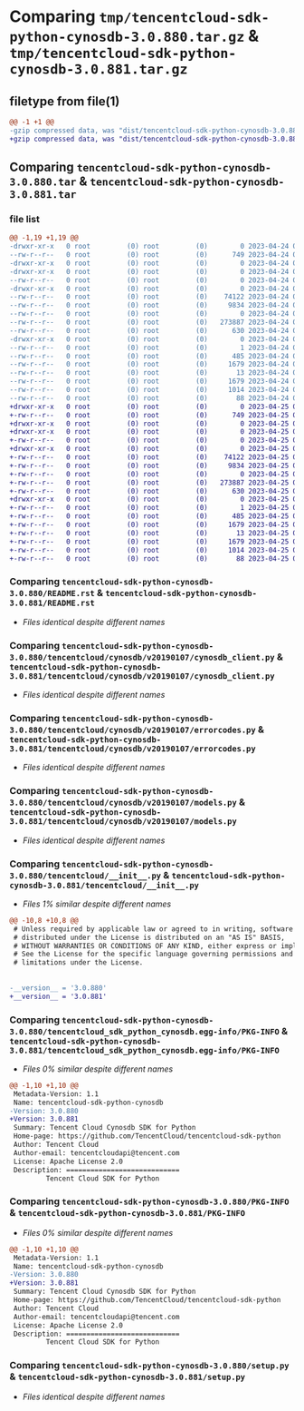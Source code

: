 # Comparing `tmp/tencentcloud-sdk-python-cynosdb-3.0.880.tar.gz` & `tmp/tencentcloud-sdk-python-cynosdb-3.0.881.tar.gz`

## filetype from file(1)

```diff
@@ -1 +1 @@
-gzip compressed data, was "dist/tencentcloud-sdk-python-cynosdb-3.0.880.tar", last modified: Mon Apr 24 03:01:54 2023, max compression
+gzip compressed data, was "dist/tencentcloud-sdk-python-cynosdb-3.0.881.tar", last modified: Tue Apr 25 00:34:48 2023, max compression
```

## Comparing `tencentcloud-sdk-python-cynosdb-3.0.880.tar` & `tencentcloud-sdk-python-cynosdb-3.0.881.tar`

### file list

```diff
@@ -1,19 +1,19 @@
-drwxr-xr-x   0 root         (0) root         (0)        0 2023-04-24 03:01:54.000000 tencentcloud-sdk-python-cynosdb-3.0.880/
--rw-r--r--   0 root         (0) root         (0)      749 2023-04-24 03:01:54.000000 tencentcloud-sdk-python-cynosdb-3.0.880/README.rst
-drwxr-xr-x   0 root         (0) root         (0)        0 2023-04-24 03:01:54.000000 tencentcloud-sdk-python-cynosdb-3.0.880/tencentcloud/
-drwxr-xr-x   0 root         (0) root         (0)        0 2023-04-24 03:01:54.000000 tencentcloud-sdk-python-cynosdb-3.0.880/tencentcloud/cynosdb/
--rw-r--r--   0 root         (0) root         (0)        0 2023-04-24 03:01:54.000000 tencentcloud-sdk-python-cynosdb-3.0.880/tencentcloud/cynosdb/__init__.py
-drwxr-xr-x   0 root         (0) root         (0)        0 2023-04-24 03:01:54.000000 tencentcloud-sdk-python-cynosdb-3.0.880/tencentcloud/cynosdb/v20190107/
--rw-r--r--   0 root         (0) root         (0)    74122 2023-04-24 03:01:54.000000 tencentcloud-sdk-python-cynosdb-3.0.880/tencentcloud/cynosdb/v20190107/cynosdb_client.py
--rw-r--r--   0 root         (0) root         (0)     9834 2023-04-24 03:01:54.000000 tencentcloud-sdk-python-cynosdb-3.0.880/tencentcloud/cynosdb/v20190107/errorcodes.py
--rw-r--r--   0 root         (0) root         (0)        0 2023-04-24 03:01:54.000000 tencentcloud-sdk-python-cynosdb-3.0.880/tencentcloud/cynosdb/v20190107/__init__.py
--rw-r--r--   0 root         (0) root         (0)   273887 2023-04-24 03:01:54.000000 tencentcloud-sdk-python-cynosdb-3.0.880/tencentcloud/cynosdb/v20190107/models.py
--rw-r--r--   0 root         (0) root         (0)      630 2023-04-24 03:01:54.000000 tencentcloud-sdk-python-cynosdb-3.0.880/tencentcloud/__init__.py
-drwxr-xr-x   0 root         (0) root         (0)        0 2023-04-24 03:01:54.000000 tencentcloud-sdk-python-cynosdb-3.0.880/tencentcloud_sdk_python_cynosdb.egg-info/
--rw-r--r--   0 root         (0) root         (0)        1 2023-04-24 03:01:54.000000 tencentcloud-sdk-python-cynosdb-3.0.880/tencentcloud_sdk_python_cynosdb.egg-info/dependency_links.txt
--rw-r--r--   0 root         (0) root         (0)      485 2023-04-24 03:01:54.000000 tencentcloud-sdk-python-cynosdb-3.0.880/tencentcloud_sdk_python_cynosdb.egg-info/SOURCES.txt
--rw-r--r--   0 root         (0) root         (0)     1679 2023-04-24 03:01:54.000000 tencentcloud-sdk-python-cynosdb-3.0.880/tencentcloud_sdk_python_cynosdb.egg-info/PKG-INFO
--rw-r--r--   0 root         (0) root         (0)       13 2023-04-24 03:01:54.000000 tencentcloud-sdk-python-cynosdb-3.0.880/tencentcloud_sdk_python_cynosdb.egg-info/top_level.txt
--rw-r--r--   0 root         (0) root         (0)     1679 2023-04-24 03:01:54.000000 tencentcloud-sdk-python-cynosdb-3.0.880/PKG-INFO
--rw-r--r--   0 root         (0) root         (0)     1014 2023-04-24 03:01:54.000000 tencentcloud-sdk-python-cynosdb-3.0.880/setup.py
--rw-r--r--   0 root         (0) root         (0)       88 2023-04-24 03:01:54.000000 tencentcloud-sdk-python-cynosdb-3.0.880/setup.cfg
+drwxr-xr-x   0 root         (0) root         (0)        0 2023-04-25 00:34:48.000000 tencentcloud-sdk-python-cynosdb-3.0.881/
+-rw-r--r--   0 root         (0) root         (0)      749 2023-04-25 00:34:47.000000 tencentcloud-sdk-python-cynosdb-3.0.881/README.rst
+drwxr-xr-x   0 root         (0) root         (0)        0 2023-04-25 00:34:48.000000 tencentcloud-sdk-python-cynosdb-3.0.881/tencentcloud/
+drwxr-xr-x   0 root         (0) root         (0)        0 2023-04-25 00:34:48.000000 tencentcloud-sdk-python-cynosdb-3.0.881/tencentcloud/cynosdb/
+-rw-r--r--   0 root         (0) root         (0)        0 2023-04-25 00:34:47.000000 tencentcloud-sdk-python-cynosdb-3.0.881/tencentcloud/cynosdb/__init__.py
+drwxr-xr-x   0 root         (0) root         (0)        0 2023-04-25 00:34:48.000000 tencentcloud-sdk-python-cynosdb-3.0.881/tencentcloud/cynosdb/v20190107/
+-rw-r--r--   0 root         (0) root         (0)    74122 2023-04-25 00:34:47.000000 tencentcloud-sdk-python-cynosdb-3.0.881/tencentcloud/cynosdb/v20190107/cynosdb_client.py
+-rw-r--r--   0 root         (0) root         (0)     9834 2023-04-25 00:34:47.000000 tencentcloud-sdk-python-cynosdb-3.0.881/tencentcloud/cynosdb/v20190107/errorcodes.py
+-rw-r--r--   0 root         (0) root         (0)        0 2023-04-25 00:34:47.000000 tencentcloud-sdk-python-cynosdb-3.0.881/tencentcloud/cynosdb/v20190107/__init__.py
+-rw-r--r--   0 root         (0) root         (0)   273887 2023-04-25 00:34:47.000000 tencentcloud-sdk-python-cynosdb-3.0.881/tencentcloud/cynosdb/v20190107/models.py
+-rw-r--r--   0 root         (0) root         (0)      630 2023-04-25 00:34:47.000000 tencentcloud-sdk-python-cynosdb-3.0.881/tencentcloud/__init__.py
+drwxr-xr-x   0 root         (0) root         (0)        0 2023-04-25 00:34:48.000000 tencentcloud-sdk-python-cynosdb-3.0.881/tencentcloud_sdk_python_cynosdb.egg-info/
+-rw-r--r--   0 root         (0) root         (0)        1 2023-04-25 00:34:48.000000 tencentcloud-sdk-python-cynosdb-3.0.881/tencentcloud_sdk_python_cynosdb.egg-info/dependency_links.txt
+-rw-r--r--   0 root         (0) root         (0)      485 2023-04-25 00:34:48.000000 tencentcloud-sdk-python-cynosdb-3.0.881/tencentcloud_sdk_python_cynosdb.egg-info/SOURCES.txt
+-rw-r--r--   0 root         (0) root         (0)     1679 2023-04-25 00:34:48.000000 tencentcloud-sdk-python-cynosdb-3.0.881/tencentcloud_sdk_python_cynosdb.egg-info/PKG-INFO
+-rw-r--r--   0 root         (0) root         (0)       13 2023-04-25 00:34:48.000000 tencentcloud-sdk-python-cynosdb-3.0.881/tencentcloud_sdk_python_cynosdb.egg-info/top_level.txt
+-rw-r--r--   0 root         (0) root         (0)     1679 2023-04-25 00:34:48.000000 tencentcloud-sdk-python-cynosdb-3.0.881/PKG-INFO
+-rw-r--r--   0 root         (0) root         (0)     1014 2023-04-25 00:34:47.000000 tencentcloud-sdk-python-cynosdb-3.0.881/setup.py
+-rw-r--r--   0 root         (0) root         (0)       88 2023-04-25 00:34:48.000000 tencentcloud-sdk-python-cynosdb-3.0.881/setup.cfg
```

### Comparing `tencentcloud-sdk-python-cynosdb-3.0.880/README.rst` & `tencentcloud-sdk-python-cynosdb-3.0.881/README.rst`

 * *Files identical despite different names*

### Comparing `tencentcloud-sdk-python-cynosdb-3.0.880/tencentcloud/cynosdb/v20190107/cynosdb_client.py` & `tencentcloud-sdk-python-cynosdb-3.0.881/tencentcloud/cynosdb/v20190107/cynosdb_client.py`

 * *Files identical despite different names*

### Comparing `tencentcloud-sdk-python-cynosdb-3.0.880/tencentcloud/cynosdb/v20190107/errorcodes.py` & `tencentcloud-sdk-python-cynosdb-3.0.881/tencentcloud/cynosdb/v20190107/errorcodes.py`

 * *Files identical despite different names*

### Comparing `tencentcloud-sdk-python-cynosdb-3.0.880/tencentcloud/cynosdb/v20190107/models.py` & `tencentcloud-sdk-python-cynosdb-3.0.881/tencentcloud/cynosdb/v20190107/models.py`

 * *Files identical despite different names*

### Comparing `tencentcloud-sdk-python-cynosdb-3.0.880/tencentcloud/__init__.py` & `tencentcloud-sdk-python-cynosdb-3.0.881/tencentcloud/__init__.py`

 * *Files 1% similar despite different names*

```diff
@@ -10,8 +10,8 @@
 # Unless required by applicable law or agreed to in writing, software
 # distributed under the License is distributed on an "AS IS" BASIS,
 # WITHOUT WARRANTIES OR CONDITIONS OF ANY KIND, either express or implied.
 # See the License for the specific language governing permissions and
 # limitations under the License.
 
 
-__version__ = '3.0.880'
+__version__ = '3.0.881'
```

### Comparing `tencentcloud-sdk-python-cynosdb-3.0.880/tencentcloud_sdk_python_cynosdb.egg-info/PKG-INFO` & `tencentcloud-sdk-python-cynosdb-3.0.881/tencentcloud_sdk_python_cynosdb.egg-info/PKG-INFO`

 * *Files 0% similar despite different names*

```diff
@@ -1,10 +1,10 @@
 Metadata-Version: 1.1
 Name: tencentcloud-sdk-python-cynosdb
-Version: 3.0.880
+Version: 3.0.881
 Summary: Tencent Cloud Cynosdb SDK for Python
 Home-page: https://github.com/TencentCloud/tencentcloud-sdk-python
 Author: Tencent Cloud
 Author-email: tencentcloudapi@tencent.com
 License: Apache License 2.0
 Description: ============================
         Tencent Cloud SDK for Python
```

### Comparing `tencentcloud-sdk-python-cynosdb-3.0.880/PKG-INFO` & `tencentcloud-sdk-python-cynosdb-3.0.881/PKG-INFO`

 * *Files 0% similar despite different names*

```diff
@@ -1,10 +1,10 @@
 Metadata-Version: 1.1
 Name: tencentcloud-sdk-python-cynosdb
-Version: 3.0.880
+Version: 3.0.881
 Summary: Tencent Cloud Cynosdb SDK for Python
 Home-page: https://github.com/TencentCloud/tencentcloud-sdk-python
 Author: Tencent Cloud
 Author-email: tencentcloudapi@tencent.com
 License: Apache License 2.0
 Description: ============================
         Tencent Cloud SDK for Python
```

### Comparing `tencentcloud-sdk-python-cynosdb-3.0.880/setup.py` & `tencentcloud-sdk-python-cynosdb-3.0.881/setup.py`

 * *Files identical despite different names*

